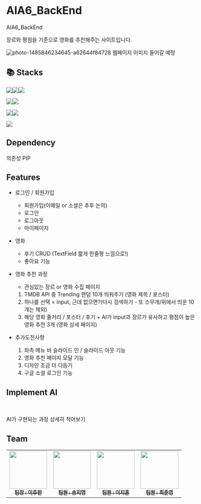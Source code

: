 # AIA6_BackEnd
AIA6_BackEnd

장르와 평점을 기준으로 영화를 추천해주는 사이트입니다.


![photo-1485846234645-a62644f84728](https://github.com/nueeng/AIA6_BackEnd/assets/127704498/3122696a-1247-442b-9f4b-4bf357419313)
웹페이지 이미지 들어갈 예정  

## 📚 Stacks

<img src="https://img.shields.io/badge/html5-E34F26?style=for-the-badge&logo=html5&logoColor=white"><img src="https://img.shields.io/badge/css-1572B6?style=for-the-badge&logo=css3&logoColor=white"><img src="https://img.shields.io/badge/javascript-F7DF1E?style=for-the-badge&logo=javascript&logoColor=black">

<img src="https://img.shields.io/badge/python-3776AB?style=for-the-badge&logo=python&logoColor=white"><img src="https://img.shields.io/badge/django-092E20?style=for-the-badge&logo=django&logoColor=white">

<img src="https://img.shields.io/badge/git-F05032?style=for-the-badge&logo=git&logoColor=white"><img src="https://img.shields.io/badge/github-181717?style=for-the-badge&logo=github&logoColor=white">

<img src="https://img.shields.io/badge/TMDB-pink?style=for-the-badge&logo=themoviedatabase&logoColor=black">


##  Dependency

의존성 PIP



##  Features

- 로그인 / 회원가입
    - 회원가입(이메일 or 소셜은 추후 논의)
    - 로그인
    - 로그아웃
    - 마이페이지  
  
- 영화
    - 후기 CRUD (TextField 짧게 한줄평 느낌으로!)
    - 좋아요 기능

- 영화 추천 과정
    - 관심있는 장르 or 영화 수집 페이지
    1. TMDB API 중 Trending 랜덤 10개 띄워주기 (영화 제목 / 포스터)
    2. 하나를 선택 = input, 근데 없으면?(다시 검색하기 - 또 스무개/위에서 띄운 10개는 제외)
    3. 해당 영화 줄거리 / 포스터 / 후기 + AI가 input과 장르가 유사하고 평점이 높은 영화 추천 3개 (영화 상세 페이지)

- 추가도전사항
    1. 좌측 메뉴 바 슬라이드 인 / 슬라이드 아웃 기능
    2. 영화 추천 페이지 모달 기능
    3. 디자인 조금 더 다듬기
    4. 구글 소셜 로그인 기능

## Implement AI
<br/>

AI가 구현되는 과정 상세히 적어보기

 ## Team
 
<table>
  <tbody>
    <tr>
      <td align="center"><a href="https://github.com/JooHan10"><img src="https://avatars.githubusercontent.com/u/116674496?v=4" width="100px;" alt=""/><br /><sub><b>팀장 : 이주한</b></sub></a><br /></td>
      <td align="center"><a href="https://github.com/Songjimyung"><img src="https://avatars.githubusercontent.com/u/116045723?v=4" width="100px;" alt=""/><br /><sub><b>팀원 : 송지명</b></sub></a><br /></td>
      <td align="center"><a href="https://github.com/Jihunz123 "><img src="https://avatars.githubusercontent.com/u/126747911?v=4" width="100px;" alt=""/><br /><sub><b>팀원 : 이지훈</b></sub></a><br /></td>
      <td align="center"><a href="https://github.com/nueeng"><img src="https://avatars.githubusercontent.com/u/127704498?v=4" width="100px;" alt=""/><br /><sub><b>팀원 : 최준영</b></sub></a><br /></td>
    <tr/>
  </tbody>
</table>
